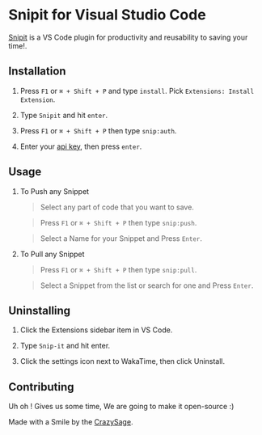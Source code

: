 # Snipit for Visual Studio Code

[Snipit][Snipit] is a VS Code plugin for productivity and reusability to saving your time!.

## Installation

1. Press `F1` or `⌘ + Shift + P` and type `install`. Pick `Extensions: Install Extension`.

2. Type `Snipit` and hit `enter`.

3. Press `F1` or `⌘ + Shift + P` then type `snip:auth`.

4. Enter your [api key][api key], then press `enter`.


## Usage

1. To Push any Snippet

   > Select any part of code that you want to save.

   > Press `F1` or `⌘ + Shift + P` then type `snip:push`.

   > Select a Name for your Snippet and Press `Enter`.


2. To Pull any Snippet
   
   > Press `F1` or `⌘ + Shift + P` then type `snip:pull`.

   > Select a Snippet from the list or search for one and Press `Enter`.   



## Uninstalling

1. Click the Extensions sidebar item in VS Code.

2. Type `Snip-it` and hit enter.

3. Click the settings icon next to WakaTime, then click Uninstall.


## Contributing

 Uh oh ! Gives us some time, We are going to make it open-source :)


Made with a Smile by the [CrazySage][about].

[Snipit]: https://www.snipit.tech/
[api key]: https://www.snipit.tech/Profile
[about]: https://twitter.com/Ayush3241

